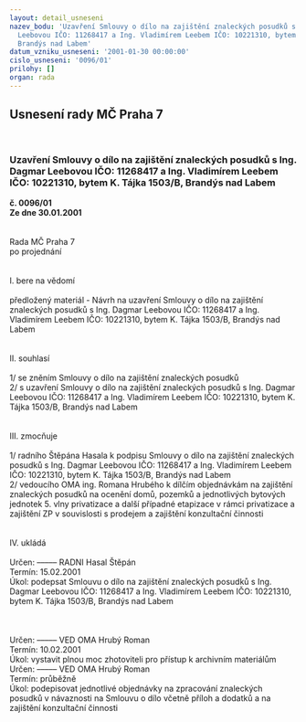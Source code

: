 ```yaml
---
layout: detail_usneseni
nazev_bodu: 'Uzavření Smlouvy o dílo na zajištění znaleckých posudků s Ing. Dagmar
  Leebovou IČO: 11268417 a Ing. Vladimírem Leebem IČO: 10221310, bytem K. Tájka 1503/B,
  Brandýs nad Labem'
datum_vzniku_usneseni: '2001-01-30 00:00:00'
cislo_usneseni: '0096/01'
prilohy: []
organ: rada
---
```

<div id="ucUsn_pList" class="usn">
	<span><h2>Usnesení rady MČ Praha 7 </h2>
<br></span><div class="standBody">
<span><h3>Uzavření Smlouvy o dílo na zajištění znaleckých posudků s Ing. Dagmar Leebovou IČO: 11268417 a Ing. Vladimírem Leebem IČO: 10221310, bytem K. Tájka 1503/B, Brandýs nad Labem</h3></span><div class="center">
		<strong>č. 0096/01</strong><br>
	</div>
<div class="center">
		<strong>Ze dne 30.01.2001</strong><br><br>
	</div>
<br>Rada MČ Praha 7<br>po projednání<br><br><br>I.	bere na vědomí<br><br> předložený materiál - Návrh na uzavření Smlouvy o dílo na zajištění znaleckých posudků s Ing. Dagmar Leebovou IČO: 11268417 a Ing. Vladimírem Leebem IČO: 10221310, bytem K. Tájka 1503/B, Brandýs nad Labem<br><br><br>II.	souhlasí <br><br>1/ se zněním Smlouvy o dílo na zajištění znaleckých posudků<br>2/ s uzavření Smlouvy o dílo na zajištění znaleckých posudků s Ing. Dagmar Leebovou IČO: 11268417 a Ing. Vladimírem Leebem IČO: 10221310, bytem K. Tájka 1503/B, Brandýs nad Labem<br><br><br>III.	zmocňuje <br><br>1/ radního Štěpána Hasala k podpisu Smlouvy o dílo na zajištění znaleckých posudků s Ing. Dagmar Leebovou IČO: 11268417 a Ing. Vladimírem Leebem IČO: 10221310, bytem K. Tájka 1503/B, Brandýs nad Labem<br>2/ vedoucího OMA ing. Romana Hrubého k dílčím objednávkám na zajištění znaleckých posudků na ocenění domů, pozemků a jednotlivých bytových jednotek 5. vlny privatizace a další případné etapizace v rámci privatizace a zajištění ZP v souvislosti s prodejem  a zajištění konzultační činnosti<br><br><br>IV.	ukládá <br><br> Určen:	–––––	RADNI Hasal Štěpán<br>Termín: 15.02.2001<br>Úkol:	podepsat Smlouvu o dílo  na zajištění znaleckých posudků s Ing. Dagmar Leebovou IČO: 11268417 a Ing. Vladimírem Leebem IČO: 10221310, bytem K. Tájka 1503/B, Brandýs nad Labem<br> <br><br><br> Určen:	–––––	VED OMA Hrubý Roman<br>Termín: 10.02.2001<br>Úkol:	vystavit plnou moc zhotoviteli pro přístup k archivním materiálům<br>  Určen:	–––––	VED OMA Hrubý Roman<br>Termín: průběžně<br>Úkol:	podepisovat jednotlivé objednávky na zpracování znaleckých posudků v návaznosti na Smlouvu o dílo včetně příloh a dodatků a na zajištění konzultační činnosti<br> <br><br> <br>
</div>
</div>